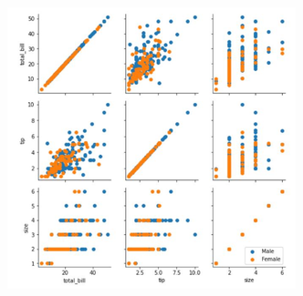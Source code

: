![seaborn](https://github.com/fcamgz/tips---data-visualization/blob/main/seaborn-sample.JPG?raw=true)
